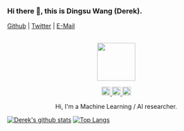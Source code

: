 ### Hi there :wave:, this is Dingsu Wang (Derek).
[Github](https://github.com/Derek-Wds) | [Twitter](https://twitter.com/Derekwds) | [E-Mail](dingsu.wang@gmail.com)
<div align="center">
  <br>
  <a href="https://wangdingsu.com/">
    <img width="88" height="88" src="https://i.loli.net/2020/08/07/1jcKxA3dNybIZiC.jpg"/>
  </a>
  <br>
  <p>
    <a href="https://github.com/Derek-Wds">
      <img width="20" height="20" src="https://i.loli.net/2020/08/07/4INaEBCiAmvK6eU.png" />
    </a>
    <a href="https://twitter.com/Derekwds">
      <img width="20" height="20" src="https://i.loli.net/2020/08/07/lsiXzcfgNrbToqt.png" />
    </a>
    <a href="mailto:dingsu.wang@gmail.com">
      <img width="20" height="20" src="https://i.loli.net/2020/08/07/Nun6ajQCyIlhU2P.png" />
    </a>
  </p>
  <p>Hi, I'm a Machine Learning / AI researcher.</p>
</div>


[![Derek's github stats](https://github-readme-stats.vercel.app/api?username=Derek-Wds&show_icons=true&icon_color=000000&text_color=000000&bg_color=ffffff&hide_title=false&title_color=000000&count_private=true&hide=contribs)](https://github.com/anuraghazra/github-readme-stats)
[![Top Langs](https://github-readme-stats.vercel.app/api/top-langs/?username=Derek-Wds&text_color=000000&title_color=000000&layout=compact)](https://github.com/anuraghazra/github-readme-stats)


